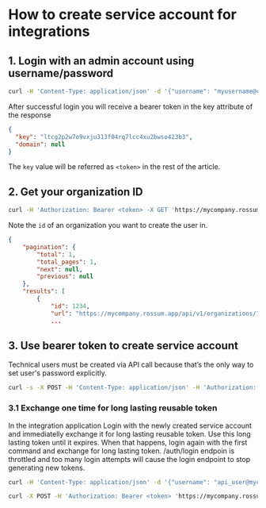 # How to create service account for integrations 

## 1. Login with an admin account using username/password 

```bash
curl -H 'Content-Type: application/json' -d '{"username": "myusername@company.com", "password": "thisismypassword"}' -X POST 'https://mycompany.rossum.app/api/v1/auth/login'
```

After successful login you will receive a bearer token in the key attribute of the response
```json
{
  "key": "ltcg2p2w7o9vxju313f04rq7lcc4xu2bwso423b3",
  "domain": null
}
```

The `key` value will be referred as `<token>` in the rest of the article.

## 2. Get your organization ID 

```bash
curl -H 'Authorization: Bearer <token> -X GET 'https://mycompany.rossum.app/api/v1/organizations'
```

Note the `id` of an organization you want to create the user in.
```json
{
    "pagination": {
        "total": 1,
        "total_pages": 1,
        "next": null,
        "previous": null
    },
    "results": [
        {
            "id": 1234,
            "url": "https://mycompany.rossum.app/api/v1/organizations/1234",
            ...
```

## 3. Use bearer token to create service account
Technical users must be created via API call because that’s the only way to set user's password explicitly.

```bash
curl -s -X POST -H 'Content-Type: application/json' -H 'Authorization: Bearer <token> -d '{"organization": "https://mycompany.rossum.app/api/v1/organizations/1234", "username": "api_user@mycompany", "password": "myserviceaccoutpassword", "groups": [ "https://mycompany.rossum.app/api/v1/groups/3" ] }' 'https://mycompany.rossum.app/api/v1/users'
```

### 3.1 Exchange one time for long lasting reusable token
In the integration application Login with the newly created service account and immediatelly exchange it for long lasting reusable token. Use this long lasting token until it expires. When that happens, login again with the first command and exchange for long lasting token. /auth/login endpoin is throttled and too many login attempts will cause the login endpoint to stop generating new tokens.

```bash
curl -H 'Content-Type: application/json' -d '{"username": "api_user@mycompany", "password": "myserviceaccoutpassword"}' 'https://mycompany.rossum.app/api/v1/auth/login'
```

```bash
curl -X POST -H 'Authorization: Bearer <token> 'https://mycompany.rossum.app/api/v1/auth/token'
```
